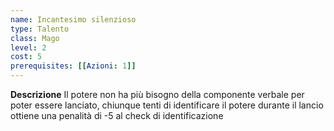 ```yaml
---
name: Incantesimo silenzioso
type: Talento
class: Mago
level: 2
cost: 5
prerequisites: [[Azioni: 1]]
---
```


**Descrizione**
Il potere non ha più bisogno della componente verbale per poter essere
lanciato, chiunque tenti di identificare il potere durante il lancio ottiene una
penalità di -5 al check di identificazione